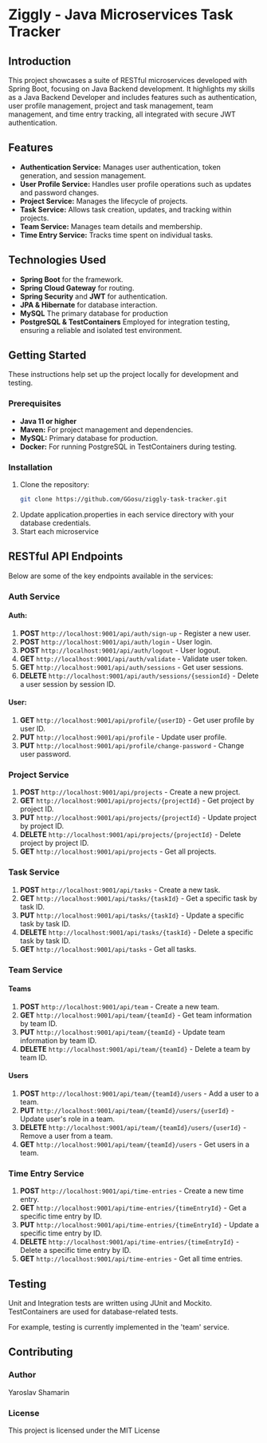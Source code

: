 # Ziggly - Java Microservices Task Tracker

## Introduction
This project showcases a suite of RESTful microservices developed with Spring Boot, focusing on Java Backend development. It highlights my skills as a Java Backend Developer and includes features such as authentication, user profile management, project and task management, team management, and time entry tracking, all integrated with secure JWT authentication.

## Features
- **Authentication Service:** Manages user authentication, token generation, and session management.
- **User Profile Service:** Handles user profile operations such as updates and password changes.
- **Project Service:** Manages the lifecycle of projects.
- **Task Service:** Allows task creation, updates, and tracking within projects.
- **Team Service:** Manages team details and membership.
- **Time Entry Service:** Tracks time spent on individual tasks.

## Technologies Used
- **Spring Boot** for the framework.
- **Spring Cloud Gateway** for routing.
- **Spring Security** and **JWT** for authentication.
- **JPA & Hibernate** for database interaction.
- **MySQL** The primary database for production
- **PostgreSQL & TestContainers** Employed for integration testing, ensuring a reliable and isolated test environment.

## Getting Started
These instructions help set up the project locally for development and testing.

### Prerequisites
- **Java 11 or higher**
- **Maven:** For project management and dependencies.
- **MySQL:** Primary database for production.
- **Docker:** For running PostgreSQL in TestContainers during testing.

### Installation

1. Clone the repository:
    ```sh
    git clone https://github.com/GGosu/ziggly-task-tracker.git
    ```
2. Update application.properties in each service directory with your database credentials.
3. Start each microservice

## RESTful API Endpoints

Below are some of the key endpoints available in the services:
### Auth Service

#### Auth:
1. **POST** `http://localhost:9001/api/auth/sign-up` - Register a new user.
2. **POST** `http://localhost:9001/api/auth/login` - User login.
3. **POST** `http://localhost:9001/api/auth/logout` - User logout.
4. **GET** `http://localhost:9001/api/auth/validate` - Validate user token.
5. **GET** `http://localhost:9001/api/auth/sessions` - Get user sessions.
6. **DELETE** `http://localhost:9001/api/auth/sessions/{sessionId}` - Delete a user session by session ID.


#### User:
1. **GET** `http://localhost:9001/api/profile/{userID}` - Get user profile by user ID.
2. **PUT** `http://localhost:9001/api/profile` - Update user profile.
3. **PUT** `http://localhost:9001/api/profile/change-password` - Change user password.



### Project Service
1. **POST** `http://localhost:9001/api/projects` - Create a new project.
2. **GET** `http://localhost:9001/api/projects/{projectId}` - Get project by project ID.
3. **PUT** `http://localhost:9001/api/projects/{projectId}` - Update project by project ID.
4. **DELETE** `http://localhost:9001/api/projects/{projectId}` - Delete project by project ID.
5. **GET** `http://localhost:9001/api/projects` - Get all projects.


### Task Service
1. **POST** `http://localhost:9001/api/tasks` - Create a new task.
2. **GET** `http://localhost:9001/api/tasks/{taskId}` - Get a specific task by task ID.
3. **PUT** `http://localhost:9001/api/tasks/{taskId}` - Update a specific task by task ID.
4. **DELETE** `http://localhost:9001/api/tasks/{taskId}` - Delete a specific task by task ID.
5. **GET** `http://localhost:9001/api/tasks` - Get all tasks.


### Team Service
#### Teams
1. **POST** `http://localhost:9001/api/team` - Create a new team.
2. **GET** `http://localhost:9001/api/team/{teamId}` - Get team information by team ID.
3. **PUT** `http://localhost:9001/api/team/{teamId}` - Update team information by team ID.
4. **DELETE** `http://localhost:9001/api/team/{teamId}` - Delete a team by team ID.

#### Users
1. **POST** `http://localhost:9001/api/team/{teamId}/users` - Add a user to a team.
2. **PUT** `http://localhost:9001/api/team/{teamId}/users/{userId}` - Update user's role in a team.
3. **DELETE** `http://localhost:9001/api/team/{teamId}/users/{userId}` - Remove a user from a team.
4. **GET** `http://localhost:9001/api/team/{teamId}/users` - Get users in a team.

### Time Entry Service
1. **POST** `http://localhost:9001/api/time-entries` - Create a new time entry.
2. **GET** `http://localhost:9001/api/time-entries/{timeEntryId}` - Get a specific time entry by ID.
3. **PUT** `http://localhost:9001/api/time-entries/{timeEntryId}` - Update a specific time entry by ID.
4. **DELETE** `http://localhost:9001/api/time-entries/{timeEntryId}` - Delete a specific time entry by ID.
5. **GET** `http://localhost:9001/api/time-entries` - Get all time entries.



## Testing
Unit and Integration tests are written using JUnit and Mockito.
TestContainers are used for database-related tests.

For example, testing is currently implemented in the 'team' service.

## Contributing
### Author
Yaroslav Shamarin

### License
This project is licensed under the MIT License 
